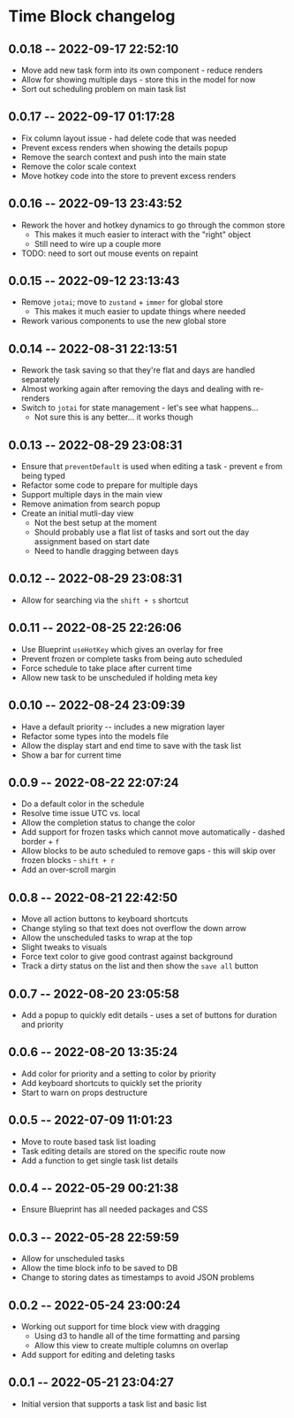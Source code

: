 # Time Block changelog

## 0.0.18 -- 2022-09-17 22:52:10

- Move add new task form into its own component - reduce renders
- Allow for showing multiple days - store this in the model for now
- Sort out scheduling problem on main task list

## 0.0.17 -- 2022-09-17 01:17:28

- Fix column layout issue - had delete code that was needed
- Prevent excess renders when showing the details popup
- Remove the search context and push into the main state
- Remove the color scale context
- Move hotkey code into the store to prevent excess renders

## 0.0.16 -- 2022-09-13 23:43:52

- Rework the hover and hotkey dynamics to go through the common store
  - This makes it much easier to interact with the "right" object
  - Still need to wire up a couple more
- TODO: need to sort out mouse events on repaint

## 0.0.15 -- 2022-09-12 23:13:43

- Remove `jotai`; move to `zustand` + `immer` for global store
  - This makes it much easier to update things where needed
- Rework various components to use the new global store

## 0.0.14 -- 2022-08-31 22:13:51

- Rework the task saving so that they're flat and days are handled separately
- Almost working again after removing the days and dealing with re-renders
- Switch to `jotai` for state management - let's see what happens...
  - Not sure this is any better... it works though

## 0.0.13 -- 2022-08-29 23:08:31

- Ensure that `preventDefault` is used when editing a task - prevent `e` from being typed
- Refactor some code to prepare for multiple days
- Support multiple days in the main view
- Remove animation from search popup
- Create an initial mutli-day view
  - Not the best setup at the moment
  - Should probably use a flat list of tasks and sort out the day assignment based on start date
  - Need to handle dragging between days

## 0.0.12 -- 2022-08-29 23:08:31

- Allow for searching via the `shift + s` shortcut

## 0.0.11 -- 2022-08-25 22:26:06

- Use Blueprint `useHotKey` which gives an overlay for free
- Prevent frozen or complete tasks from being auto scheduled
- Force schedule to take place after current time
- Allow new task to be unscheduled if holding meta key

## 0.0.10 -- 2022-08-24 23:09:39

- Have a default priority -- includes a new migration layer
- Refactor some types into the models file
- Allow the display start and end time to save with the task list
- Show a bar for current time

## 0.0.9 -- 2022-08-22 22:07:24

- Do a default color in the schedule
- Resolve time issue UTC vs. local
- Allow the completion status to change the color
- Add support for frozen tasks which cannot move automatically - dashed border + `f`
- Allow blocks to be auto scheduled to remove gaps - this will skip over frozen blocks - `shift + r`
- Add an over-scroll margin

## 0.0.8 -- 2022-08-21 22:42:50

- Move all action buttons to keyboard shortcuts
- Change styling so that text does not overflow the down arrow
- Allow the unscheduled tasks to wrap at the top
- Slight tweaks to visuals
- Force text color to give good contrast against background
- Track a dirty status on the list and then show the `save all` button

## 0.0.7 -- 2022-08-20 23:05:58

- Add a popup to quickly edit details - uses a set of buttons for duration and priority

## 0.0.6 -- 2022-08-20 13:35:24

- Add color for priority and a setting to color by priority
- Add keyboard shortcuts to quickly set the priority
- Start to warn on props destructure

## 0.0.5 -- 2022-07-09 11:01:23

- Move to route based task list loading
- Task editing details are stored on the specific route now
- Add a function to get single task list details

## 0.0.4 -- 2022-05-29 00:21:38

- Ensure Blueprint has all needed packages and CSS

## 0.0.3 -- 2022-05-28 22:59:59

- Allow for unscheduled tasks
- Allow the time block info to be saved to DB
- Change to storing dates as timestamps to avoid JSON problems

## 0.0.2 -- 2022-05-24 23:00:24

- Working out support for time block view with dragging
  - Using d3 to handle all of the time formatting and parsing
  - Allow this view to create multiple columns on overlap
- Add support for editing and deleting tasks

## 0.0.1 -- 2022-05-21 23:04:27

- Initial version that supports a task list and basic list
